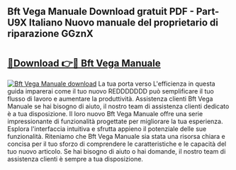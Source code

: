## Bft Vega Manuale Download gratuit PDF - Part-U9X Italiano Nuovo manuale del proprietario di riparazione GGznX

# <h2><a href="http://df9z3i.blite.top/?on=Bft+Vega+Manuale">🔗Download 👉🔴 Bft Vega Manuale</a></h2>

[![Bft Vega Manuale download](https://i.imgur.com/lujVjoI.png)](http://df9z3i.blite.top/?on=Bft+Vega+Manuale)
La tua porta verso L'efficienza in questa guida imparerai come il tuo nuovo REDDDDDDD può semplificare il tuo flusso di lavoro e aumentare la produttività. Assistenza clienti Bft Vega Manuale se hai bisogno di aiuto, il nostro team di assistenza clienti dedicato è a tua disposizione. Il loro nuovo Bft Vega Manuale offre una serie impressionante di funzionalità progettate per migliorare la tua esperienza. Esplora l'interfaccia intuitiva e sfrutta appieno il potenziale delle sue funzionalità. Riteniamo che Bft Vega Manuale sia stata una risorsa chiara e concisa per il tuo sforzo di comprendere le caratteristiche e le capacità del tuo nuovo articolo. Se hai bisogno di aiuto o hai domande, il nostro team di assistenza clienti è sempre a tua disposizione.
